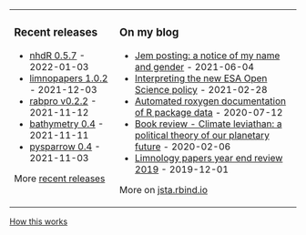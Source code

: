 
<table><tr><td valign="top">

### Recent releases
<!-- recent_releases starts -->
* [nhdR 0.5.7](https://github.com/jsta/nhdR/releases/tag/0.5.7) - 2022-01-03
* [limnopapers 1.0.2](https://github.com/limnopapers/limnopapers/releases/tag/1.0.2) - 2021-12-03
* [rabpro v0.2.2](https://github.com/VeinsOfTheEarth/rabpro/releases/tag/v0.2.2) - 2021-11-12
* [bathymetry 0.4](https://github.com/cont-limno/bathymetry/releases/tag/0.4) - 2021-11-11
* [pysparrow 0.4](https://github.com/jsta/pysparrow/releases/tag/0.4) - 2021-11-03
<!-- recent_releases ends -->
More [recent releases](https://github.com/jsta/jsta/blob/main/releases.md)
</td><td valign="top">

### On my blog
<!-- blog starts -->
* [Jem posting: a notice of my name and gender](https://jsta.rbind.io/blog/jem-posting/) - 2021-06-04
* [Interpreting the new ESA Open Science policy](https://jsta.rbind.io/blog/esa-data-policy/) - 2021-02-28
* [Automated roxygen documentation of R package data](https://jsta.rbind.io/blog/automated-roxygen-documentation-of-r-package-data/) - 2020-07-12
* [Book review - Climate leviathan: a political theory of our planetary future](https://jsta.rbind.io/blog/climate-leviathan-a-polictical-theory-of-our-planetary-future/) - 2020-02-06
* [Limnology papers year end review 2019](https://jsta.rbind.io/blog/limnology-papers-year-end-review-with-a-python-twitter-rss-feed/) - 2019-12-01
<!-- blog ends -->
More on [jsta.rbind.io](https://jsta.rbind.io)
</td></tr></table>

<a href="https://simonwillison.net/2020/Jul/10/self-updating-profile-readme/">How this works</a>
